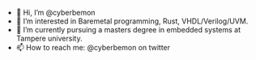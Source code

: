 - 👋 Hi, I’m @cyberbemon
- 👀 I’m interested in Baremetal programming, Rust, VHDL/Verilog/UVM.
- 🌱 I’m currently pursuing a masters degree in embedded systems at Tampere university.
- 📫 How to reach me: @cyberbemon on twitter

<!---
cyberbemon/cyberbemon is a ✨ special ✨ repository because its `README.md` (this file) appears on your GitHub profile.
You can click the Preview link to take a look at your changes.
--->
